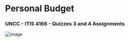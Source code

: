 # Personal Budget
### UNCC - ITIS 4166 - Quizzes 3 and 4 Assignments

![image](https://user-images.githubusercontent.com/22895938/96959712-a6d92800-14ce-11eb-944b-92e5eee056c5.png)
